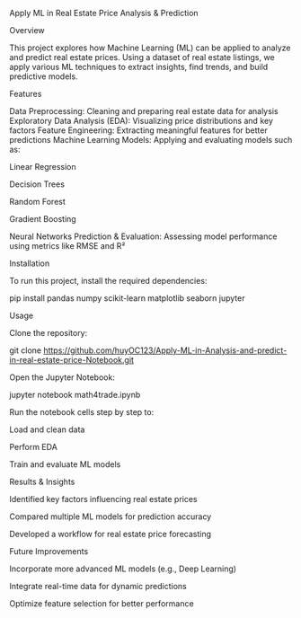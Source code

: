 Apply ML in Real Estate Price Analysis & Prediction

Overview

This project explores how Machine Learning (ML) can be applied to analyze and predict real estate prices. Using a dataset of real estate listings, we apply various ML techniques to extract insights, find trends, and build predictive models.

Features

 Data Preprocessing: Cleaning and preparing real estate data for analysis
 Exploratory Data Analysis (EDA): Visualizing price distributions and key factors
 Feature Engineering: Extracting meaningful features for better predictions
 Machine Learning Models: Applying and evaluating models such as:

Linear Regression

Decision Trees

Random Forest

Gradient Boosting

Neural Networks Prediction & Evaluation: Assessing model performance using metrics like RMSE and R²

Installation

To run this project, install the required dependencies:

pip install pandas numpy scikit-learn matplotlib seaborn jupyter

Usage

Clone the repository:

git clone https://github.com/huyOC123/Apply-ML-in-Analysis-and-predict-in-real-estate-price-Notebook.git

Open the Jupyter Notebook:

jupyter notebook math4trade.ipynb

Run the notebook cells step by step to:

Load and clean data

Perform EDA

Train and evaluate ML models

Results & Insights

Identified key factors influencing real estate prices

Compared multiple ML models for prediction accuracy

Developed a workflow for real estate price forecasting

Future Improvements

Incorporate more advanced ML models (e.g., Deep Learning)

Integrate real-time data for dynamic predictions

Optimize feature selection for better performance
